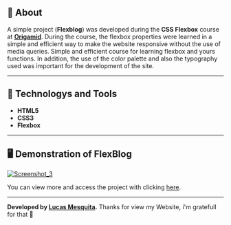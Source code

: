 ## 📖 About   

A simple project (**Flexblog**) was developed during the **CSS Flexbox** course at **[Origamid](https://www.origamid.com/)**. During the course, the flexbox properties were learned in a simple and efficient way to make the website responsive without the use of media queries.
Simple and efficient course for learning flexbox and yours functions.
In addition, the use of the color palette and also the typography used was important for the development of the site.

---

## 🚀 Technologys and Tools
- **HTML5**
- **CSS3**
- **Flexbox**
---

## 🖥️ Demonstration of FlexBlog


[![Screenshot_3](https://user-images.githubusercontent.com/91436176/159788108-aeac5b2e-4518-41c7-9353-fc5fd445f0cc.png "Clique para acessar o projeto")](https://bikcraft-mesquitadev.000webhostapp.com/ "Clique para acessar o projeto")
  
You can view more and access the project with clicking [here](https://bikcraft-mesquitadev.000webhostapp.com/).

---

**Developed by [Lucas Mesquita](https://github.com/mesquita-dev/).** Thanks for view my Website, i'm gratefull for that 🖤


